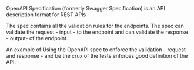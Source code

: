OpenAPI Specification (formerly Swagger Specification) is an API description format for REST APIs

The spec contains all the validation rules for the endpoints.  The spec can validate the request - input - to the endpoint and can validate the response - output- of the endpoint.

An example of Using the OpenAPI spec to enforce the validation - request and response - and be the crux of the tests enforces good definition of the API.